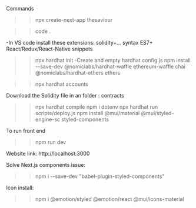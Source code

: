 Commands

>>npx create-next-app thesaviour

>>code .

-In VS code install these extensions:
    solidity+... syntax
    ES7+ React/Redux/React-Native snippets

>>npx hardhat init
    -Create and empty hardhat.config.js
>>npm install --save-dev @nomiclabs/hardhat-waffle ethereum-waffle chai @nomiclabs/hardhat-ethers ethers

>>npx hardhat accounts

Download the Solidity file in an folder : contracts

>>npx hardhat compile
>>npm i dotenv
>>npx hardhat run scripts/deploy.js
>>npm install @mui/material @mui/styled-engine-sc styled-components

To run front end
>>npm run dev

Website link:
http://localhost:3000


Solve Next.js components issue:
>>npm i --save-dev "babel-plugin-styled-components"

Icon install:
>>npm i @emotion/styled @emotion/react @mui/icons-material
